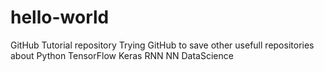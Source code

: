 # hello-world
GitHub Tutorial repository
Trying GitHub to save other usefull repositories about
  Python
  TensorFlow
  Keras
  RNN
  NN
  DataScience
  
